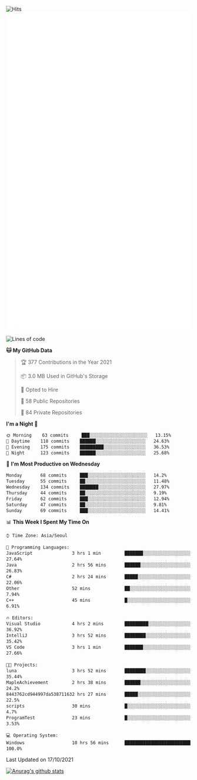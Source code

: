 ![Hits](https://hits.seeyoufarm.com/api/count/incr/badge.svg?url=https%3A%2F%2Fgithub.com%2Fkokose1234&count_bg=%2379C83D&title_bg=%23555555&icon=apple.svg&icon_color=%23E7E7E7&title=hits&edge_flat=false)
<br/>
![Metrics](https://github.com/kokose1234/kokose1234/blob/main/github-metrics.svg)

<!--START_SECTION:waka-->
![Lines of code](https://img.shields.io/badge/From%20Hello%20World%20I%27ve%20Written-11.8%20million%20lines%20of%20code-blue)

**🐱 My GitHub Data** 

> 🏆 377 Contributions in the Year 2021
 > 
> 📦 3.0 MB Used in GitHub's Storage 
 > 
> 💼 Opted to Hire
 > 
> 📜 58 Public Repositories 
 > 
> 🔑 84 Private Repositories  
 > 
**I'm a Night 🦉** 

```text
🌞 Morning    63 commits     ███░░░░░░░░░░░░░░░░░░░░░░   13.15% 
🌆 Daytime    118 commits    ██████░░░░░░░░░░░░░░░░░░░   24.63% 
🌃 Evening    175 commits    █████████░░░░░░░░░░░░░░░░   36.53% 
🌙 Night      123 commits    ██████░░░░░░░░░░░░░░░░░░░   25.68%

```
📅 **I'm Most Productive on Wednesday** 

```text
Monday       68 commits     ███░░░░░░░░░░░░░░░░░░░░░░   14.2% 
Tuesday      55 commits     ██░░░░░░░░░░░░░░░░░░░░░░░   11.48% 
Wednesday    134 commits    ███████░░░░░░░░░░░░░░░░░░   27.97% 
Thursday     44 commits     ██░░░░░░░░░░░░░░░░░░░░░░░   9.19% 
Friday       62 commits     ███░░░░░░░░░░░░░░░░░░░░░░   12.94% 
Saturday     47 commits     ██░░░░░░░░░░░░░░░░░░░░░░░   9.81% 
Sunday       69 commits     ███░░░░░░░░░░░░░░░░░░░░░░   14.41%

```


📊 **This Week I Spent My Time On** 

```text
⌚︎ Time Zone: Asia/Seoul

💬 Programming Languages: 
JavaScript               3 hrs 1 min         ███████░░░░░░░░░░░░░░░░░░   27.64% 
Java                     2 hrs 56 mins       ██████░░░░░░░░░░░░░░░░░░░   26.83% 
C#                       2 hrs 24 mins       █████░░░░░░░░░░░░░░░░░░░░   22.06% 
Other                    52 mins             ██░░░░░░░░░░░░░░░░░░░░░░░   7.94% 
C++                      45 mins             █░░░░░░░░░░░░░░░░░░░░░░░░   6.91%

🔥 Editors: 
Visual Studio            4 hrs 2 mins        █████████░░░░░░░░░░░░░░░░   36.92% 
IntelliJ                 3 hrs 52 mins       ████████░░░░░░░░░░░░░░░░░   35.42% 
VS Code                  3 hrs 1 min         ███████░░░░░░░░░░░░░░░░░░   27.66%

🐱‍💻 Projects: 
luna                     3 hrs 52 mins       ████████░░░░░░░░░░░░░░░░░   35.44% 
MapleAchievement         2 hrs 38 mins       ██████░░░░░░░░░░░░░░░░░░░   24.2% 
8443762cd944997da538711632 hrs 27 mins       █████░░░░░░░░░░░░░░░░░░░░   22.5% 
scripts                  30 mins             █░░░░░░░░░░░░░░░░░░░░░░░░   4.7% 
ProgramTest              23 mins             █░░░░░░░░░░░░░░░░░░░░░░░░   3.53%

💻 Operating System: 
Windows                  10 hrs 56 mins      █████████████████████████   100.0%

```


 Last Updated on 17/10/2021
<!--END_SECTION:waka-->

[![Anurag's github stats](https://github-readme-stats.vercel.app/api?username=kokose1234&theme=dracula)](https://github.com/anuraghazra/github-readme-stats)



	
